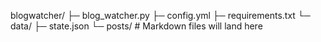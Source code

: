 blogwatcher/
├─ blog_watcher.py
├─ config.yml
├─ requirements.txt
└─ data/
   ├─ state.json
   └─ posts/   # Markdown files will land here